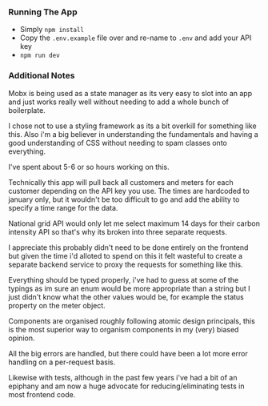 ### Running The App
- Simply `npm install`
- Copy the `.env.example` file over and re-name to `.env` and add your API key
- `npm run dev`

### Additional Notes

Mobx is being used as a state manager as its very easy to slot into an app 
and just works really well without needing to add a whole bunch of boilerplate.

I chose not to use a styling framework as its a bit overkill for something 
like this. Also i'm a big believer in understanding the fundamentals and 
having a good understanding of CSS without needing to spam classes onto 
everything.

I've spent about 5-6 or so hours working on this.

Technically this app will pull back all customers and meters for each customer
depending on the API key you use. The times are hardcoded to january only, 
but it wouldn't be too difficult to go and add the ability to specify a time 
range for the data.

National grid API would only let me select maximum 14 days for their carbon 
intensity API so that's why its broken into three separate requests.

I appreciate this probably didn't need to be done entirely on the frontend 
but given the time i'd alloted to spend on this it felt wasteful to create a 
separate backend service to proxy the requests for something like this.

Everything should be typed properly, i've had to guess at some of the 
typings as im sure an enum would be more appropriate than a string but I 
just didn't know what the other values would be, for example the status 
property on the meter object.

Components are organised roughly following atomic design principals, this is 
the most superior way to organism components in my (very) biased opinion.

All the big errors are handled, but there could have been a lot more error 
handling on a per-request basis.

Likewise with tests, although in the past few years i've had a bit of an 
epiphany and am now a huge advocate for reducing/eliminating tests in most 
frontend code.
